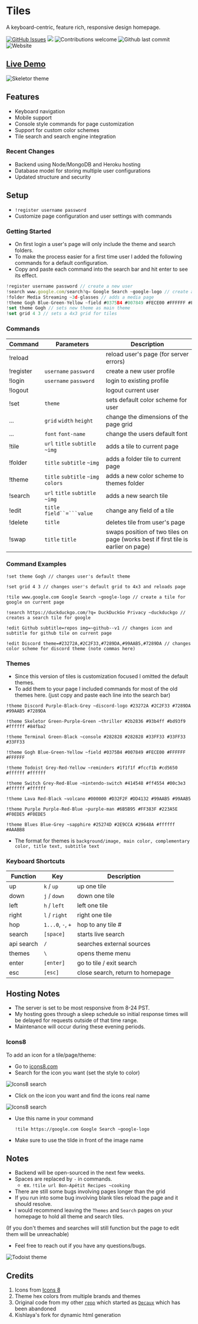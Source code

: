# Tiles
A keyboard-centric, feature rich, responsive design homepage.

[![GitHub Issues](https://img.shields.io/github/issues/boettner-eric/tiles.svg?style=flat-square)](https://github.com/boettner-eric/homepage/issues)
![](https://img.shields.io/github/license/boettner-eric/tiles?style=flat-square)
![Contributions welcome](https://img.shields.io/badge/contributions-welcome-orange.svg?style=flat-square)
![Github last commit](https://img.shields.io/github/last-commit/boettner-eric/tiles.svg?style=flat-square)
![Website](https://img.shields.io/website/https/boettner-eric.github.io/Tiles/index.html.svg?style=flat-square&down_color=red&down_message=offline&up_color=light%20green&up_message=online)

## [**Live Demo**](https://boettner-eric.github.io/Tiles/index.html)

![Skeletor theme](Screenshots/skeletor.png)

## Features
* Keyboard navigation
* Mobile support
* Console style commands for page customization
* Support for custom color schemes
* Tile search and search engine integration

### Recent Changes
* Backend using Node/MongoDB and Heroku hosting
* Database model for storing multiple user configurations
* Updated structure and security

## Setup
* `!register username password`
* Customize page configuration and user settings with commands

### Getting Started
- On first login a user's page will only include the theme and search folders.
- To make the process easier for a first time user I added the following commands for a default configuration.
- Copy and paste each command into the search bar and hit enter to see its effect.

```javascript
!register username password // create a new user
!search www.google.com/search?q= Google Search ~google-logo // create a tile for google on current page
!folder Media Streaming ~3d-glasses // adds a media page
!theme Gogh Blue-Green-Yellow ~field #0375B4 #007849 #FECE00 #FFFFFF #FFFFFF // adds a new theme
!set theme Gogh // sets new theme as main theme
!set grid 4 3 // sets a 4x3 grid for tiles
```
### Commands
Command | Parameters | Description
--- | --- | --- |
!reload | | reload user's page (for server errors)
!register | `username` `password` | create a new user profile
!login | `username` `password` | login to existing profile
!logout | | logout current user
!set | `theme` | sets default color scheme for user
... | `grid` `width` `height` | change the dimensions of the page grid
... | `font` `font-name` | change the users default font
!tile | `url` `title` `subtitle` `~img` | adds a tile to current page
!folder | `title` `subtitle` `~img` | adds a folder tile to current page
!theme | `title` `subtitle` `~img` `colors` | adds a new color scheme to themes folder
!search | `url` `title` `subtitle` `~img` | adds a new search tile
!edit | `title` `field``=```value` | change any field of a tile
!delete | `title` | deletes tile from user's page
!swap | `title` `title` | swaps position of two tiles on page (works best if first tile is earlier on page)

### Command Examples
```
!set theme Gogh // changes user's default theme

!set grid 4 3 // changes user's default grid to 4x3 and reloads page

!tile www.google.com Google Search ~google-logo // create a tile for google on current page

!search https://duckduckgo.com/?q= DuckDuckGo Privacy ~duckduckgo // creates a search tile for google

!edit Github subtitle=repos img=~github--v1 // changes icon and subtitle for github tile on current page

!edit Discord theme=#23272A,#2C2F33,#7289DA,#99AAB5,#7289DA // changes color scheme for discord theme (note commas here)
```

### Themes
* Since this version of tiles is customization focused I omitted the default themes.
* To add them to your page I included commands for most of the old themes here. (just copy and paste each line into the search bar)

```
!theme Discord Purple-Black-Grey ~discord-logo #23272A #2C2F33 #7289DA #99AAB5 #7289DA

!theme Skeletor Green-Purple-Green ~thriller #2b2836 #93b4ff #bd93f9 #ffffff #84fba2

!theme Terminal Green-Black ~console #282828 #282828 #33FF33 #33FF33 #33FF33

!theme Gogh Blue-Green-Yellow ~field #0375B4 #007849 #FECE00 #FFFFFF #FFFFFF

!theme Todoist Grey-Red-Yellow ~reminders #1f1f1f #fccf1b #cd5650 #ffffff #ffffff

!theme Switch Grey-Red-Blue ~nintendo-switch #414548 #ff4554 #00c3e3 #ffffff #ffffff

!theme Lava Red-Black ~volcano #000000 #D32F2F #DD4132 #99AAB5 #99AAB5

!theme Purple Purple-Red-Blue ~purple-man #6B5B95 #FF383F #223A5E #F0EDE5 #F0EDE5

!theme Blues Blue-Grey ~sapphire #25274D #2E9CCA #29648A #ffffff #AAABB8
```
* The format for themes is `background/image, main color, complementary color, title text, subtitle text`

### Keyboard Shortcuts

Function | Key | Description
--- | --- | ---
up | `k` / `up` | up one tile
down | `j` / `down` | down one tile
left | `h` / `left` | left one tile
right | `l` / `right` | right one tile
hop | `1...0`, `-`, `+` | hop to any tile #
search | `[space]` | starts live search
api search | `/` | searches external sources
themes | `\` | opens theme menu
enter | `[enter]` | go to tile / exit search
esc | `[esc]` | close search, return to homepage


## Hosting Notes
- The server is set to be most responsive from 8-24 PST.
- My hosting goes through a sleep schedule so initial response times will be delayed for requests outside of that time range.
- Maintenance will occur during these evening periods.

### Icons8
To add an icon for a tile/page/theme:
- Go to [icons8.com](icons8.com)
- Search for the icon you want (set the style to color)

![Icons8 search](Screenshots/search.png)
- Click on the icon you want and find the icons real name

![Icons8 search](Screenshots/icon.png)

- Use this name in your command

    `!tile https://google.com Google Search ~google-logo`
- Make sure to use the tilde in front of the image name

## Notes
* Backend will be open-sourced in the next few weeks.
* Spaces are replaced by `-` in commands.
    * ex. `!tile url Bon-Apétit Recipes ~cooking`
* There are still some bugs involving pages longer than the grid
* If you run into some bug involving blank tiles reload the page and it should resolve.
* I would recommend leaving the `Themes` and `Search` pages on your homepage to hold all theme and search tiles.

 (If you don't themes and searches will still function but the page to edit them will be unreachable)
* Feel free to reach out if you have any questions/bugs.

![Todoist theme](Screenshots/todoist.png)

## Credits
1. Icons from [Icons 8](https://icons8.com)
2. Theme hex colors from multiple brands and themes
3. Original code from my other [`repo`](https://github.com/Boettner-eric/Homepage) which started as [`Decaux`](https://github.com/Boettner-eric/Decaux) which has been abandoned
5. Kishlaya's fork for dynamic html generation
